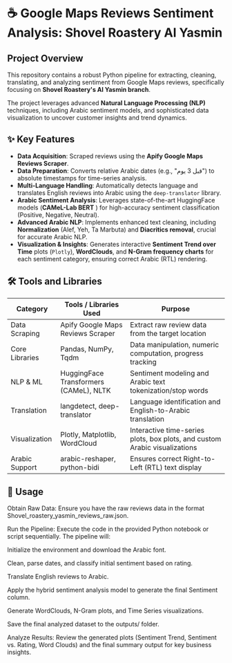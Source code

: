 # ☕ Google Maps Reviews Sentiment Analysis: Shovel Roastery Al Yasmin 

## Project Overview
This repository contains a robust Python pipeline for extracting, cleaning, translating, and analyzing sentiment from Google Maps reviews, specifically focusing on **Shovel Roastery's Al Yasmin branch**.  

The project leverages advanced **Natural Language Processing (NLP)** techniques, including  Arabic sentiment models, and sophisticated data visualization to uncover customer insights and trend dynamics.

## ✨ Key Features
- **Data Acquisition**: Scraped reviews using the **Apify Google Maps Reviews Scraper**.  
- **Data Preparation**: Converts relative Arabic dates (e.g., "قبل 3 يوم") to absolute timestamps for time-series analysis.  
- **Multi-Language Handling**: Automatically detects language and translates English reviews into Arabic using the `deep-translator` library.  
- **Arabic Sentiment Analysis**: Leverages state-of-the-art HuggingFace models (**CAMeL-Lab BERT** ) for high-accuracy sentiment classification (Positive, Negative, Neutral).  
- **Advanced Arabic NLP**: Implements enhanced text cleaning, including **Normalization** (Alef, Yeh, Ta Marbuta) and **Diacritics removal**, crucial for accurate Arabic NLP.  
- **Visualization & Insights**: Generates interactive **Sentiment Trend over Time** plots (`Plotly`), **WordClouds**, and **N-Gram frequency charts** for each sentiment category, ensuring correct Arabic (RTL) rendering.  

## 🛠️ Tools and Libraries

| Category          | Tools / Libraries Used                     | Purpose                                             |
|------------------|-------------------------------------------|---------------------------------------------------|
| Data Scraping     | Apify Google Maps Reviews Scraper        | Extract raw review data from the target location |
| Core Libraries    | Pandas, NumPy, Tqdm                      | Data manipulation, numeric computation, progress tracking |
| NLP & ML          | HuggingFace Transformers (CAMeL), NLTK   | Sentiment modeling and Arabic text tokenization/stop words |
| Translation       | langdetect, deep-translator              | Language identification and English-to-Arabic translation |
| Visualization     | Plotly, Matplotlib, WordCloud            | Interactive time-series plots, box plots, and custom Arabic    visualizations |
| Arabic Support    | arabic-reshaper, python-bidi              | Ensures correct Right-to-Left (RTL) text display |

## 📝 Usage


Obtain Raw Data: Ensure you have the raw reviews data in the format Shovel_roastery_yasmin_reviews_raw.json.

Run the Pipeline: Execute the code in the provided Python notebook or script sequentially. The pipeline will:

Initialize the environment and download the Arabic font.

Clean, parse dates, and classify initial sentiment based on rating.

Translate English reviews to Arabic.

Apply the hybrid sentiment analysis model to generate the final Sentiment column.

Generate WordClouds, N-Gram plots, and Time Series visualizations.

Save the final analyzed dataset to the outputs/ folder.

Analyze Results: Review the generated plots (Sentiment Trend, Sentiment vs. Rating, Word Clouds) and the final summary output for key business insights.
